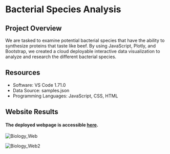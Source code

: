 # Bacterial Species Analysis

## Project Overview

We are tasked to examine potential bacterial species that have the ability to synthesize proteins that taste like beef. By using JavaScript, Plotly, and Bootstrap, we created a cloud deployable interactive data visualization to analyze and research the different bacterial species. 

## Resources

+ Software: VS Code 1.71.0
+ Data Source: samples.json
+ Programming Languages: JavaScript, CSS, HTML

## Website Results

#### The deployed webpage is accessible [here](https://dosanity.github.io/button_biodiversity/).

![Biology_Web](https://user-images.githubusercontent.com/29410712/194194128-3750976b-037a-4cf2-9bea-07c7d0374f63.png)

![Biology_Web2](https://user-images.githubusercontent.com/29410712/194195158-b6f560bf-194f-4b9a-b9a6-20ef3902f3a6.png)


